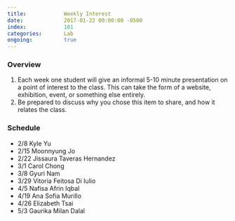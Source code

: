 ```yaml
---
title:            Weekly Interest
date:             2017-01-22 00:00:00 -0500
index:            101
categories:       Lab
ongoing:          true
---
```


### Overview

1. Each week one student will give an informal 5-10 minute presentation on a point of interest to the class. This can take the form of a
   website, exhibition, event, or something else entirely.
2. Be prepared to discuss why you chose this item to share, and how it relates the class.


### Schedule

- 2/8 Kyle Yu
- 2/15 Moonnyung Jo
- 2/22 Jissaura Taveras Hernandez
- 3/1 Carol Chong
- 3/8 Gyuri Nam
- 3/29 Vitoria Feitosa Di Iulio
- 4/5 Nafisa Afrin Iqbal
- 4/19 Ana Sofia Murillo
- 4/26 Elizabeth Tsai
- 5/3 Gaurika Milan Dalal
